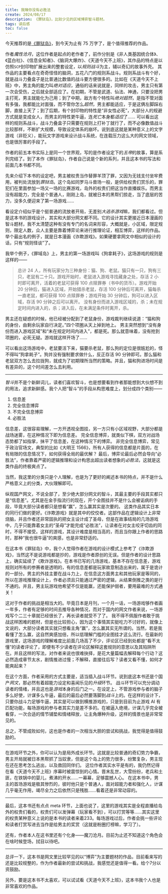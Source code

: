 ```yaml
---
title: 我赌你没有必胜法
create: 2024/08/17
description: 《罪狱岛》，比较少见的区域博弈智斗题材。
tags: 读后感
toc: false
---
```


今天推荐的是[《罪狱岛》](https://www.qidian.com/book/1040063786/)，到今天为止有 75 万字了，是个值得推荐的作品。

作者*魔性沧月*，这位作者是起点的老作者了，前作分别是《非人类基因统合体》、《蓝白社》、《信息全知者》、《脑洞大爆炸》、《天道今天不上班》，其作品的特点是以仿照`SCP`封印物扩展出来的整套设定，以*规则战斗*为主，辅以奇幻的故事外壳。
其作品的主要看点在奇奇怪怪的脑洞，五花八门的规则系战斗。规则系战斗有个好，就是战斗力叠盒子是比普通比数值的战斗要方便很多的。比如在《天道今天不上班》中，男主角的能力叫*绝对适应*，通俗的话来说就是，同样的攻击，男主只有第一次会受伤，之后就全部适应了。在初期，不管是武道、仙法、神通，只要没把男主打死，男主就能化为己用；到了中期，敌方有个特性叫*绝对超然*，是指不管对面有多强，我都能比对面强，而不管你怎么*超然*，男主都能适应，于是这俩左脚踩右脚，直接上天了；到了后期，有个封印物的特性是“非女性必死”，大部分人的规避方式就是变成女人，而男主的特性更牛逼，连*死亡*本身都*适应*了……
可以看出这样的规则系战斗，战斗力叠盒子只需要在规则上打补丁就行了，而不必像数值战斗比较那样，不断扩大规模，导致设定体系的崩坏。说到底这就是某种意义上的文字游戏（非贬义），能玩文字游戏来设计战斗系统，在连载压力这么大的网文领域，也是很厉害的手段了。

作者的前五本书实际上是同一个世界观，写的是作者设定下的*五帝*的故事，算是系列完结了。到了本作《罪狱岛》，作者自己说是个新的系列，并且这本书的写法和前面几本书都不同。

先来介绍下本书的设定吧，男主被权贵当作替罪羊顶了罪，又因为无钱支付坐牢费用，被判处流放到*罪狱岛*。这个岛如同罗马斗兽场一般，是供给权贵们赏乐的，罪犯们在里面参加一场又一场的比赛游戏，岛外的权贵们把这当作直播娱乐。而男主没有超能力，完全是个普通人，刚刚上岛，就被日本的黑帮们掠走，当了底层的苦力，没多久便迎来了第一场游戏……

看设定介绍似乎是个挺普通的流放者开局，无差别*大逃杀游戏*嘛，我们都看过。但是这本书的游戏设计，其实和大部分网文都不同。它的设计其实更接近日本漫画的智斗题材，我不太清楚这种有没有专门的名词来形容，大概就是，小区域，限定规则，限定人数，众人主要是靠着博弈论来进行推理论证，相互博弈，这样的作品。举个最出名的例子，就是日本漫画《诈欺游戏》。如果硬要拿网文中相似的设计的话，只有“规则怪谈”了。

我举个例子，《罪域岛》上，男主的第一场游戏叫《狗拿耗子》，这场游戏的规则是这样的——

> 总计 24 人，所有玩家分为三种身份：猫、狗、老鼠。猫只有一只，狗有三只，老鼠有二十只。游戏开始时，老鼠进入游戏寻找藏身之处，存活 2 小时即可离开，活着的老鼠可获得 100 点赎罪券（书中的货币）。游戏开始 20 分钟后，猫进入区域，开始猎杀老鼠，存活 100 分钟后可离开，猫每杀一直老鼠，都可获得 100 点赎罪券；游戏开始 30 分钟后，狗可以进入区域，存活 90 分钟之后可以离开。
> 没有身份而进入游戏区域的，杀；未在规定时间内进入的，杀；进入后，在未满足条件时离开，杀。

男主还在疑惑的时候，他已经被分配到了老鼠身份，游戏裁判继续说道：“猫和狗的身份，由剩余玩家自行决定。”四个项圈从天上掉到地上。
男主突然想到“没有身份而进入游戏区域”和“未在规定时间内进入”，都是死。那么就意味着，没有抢到项圈的，必死无疑。游戏就这样开场了……

可以看出这场游戏中，老鼠要活下来，猫要杀老鼠，那么狗的定位是很尴尬的，怪不得叫“狗拿耗子”。狗并没有强制要求做什么，反正存活 90 分钟即可。那么猫和老鼠双方怎么去拉拢狗，就成为了初期理所当然的策略。并且，猫和狗进场时间是有差异的，这个时间差怎么去利用。

---

*智斗*并不是个新鲜词儿，读者们喜欢智斗，也是想要看到作者那能想到大伙想不到的用法，追求新鲜感。我个人把“智斗”的手段从构思难度上，划分成四个类别——

1. 信息差
2. 完全信息博弈
3. 不完全信息博弈
4. 必胜法

信息差，这很容易理解，一方开透视全图挂，另一方只有小区域视野，大部分都是战场迷雾，在这种情况下即为信息差。
完全信息博弈，就类似下棋，双方对战场态势都了如指掌，抹平了信息差，在这种情况下的博弈。
非完全信息博弈，常见于政治官场文，典型的比如《大明王 1566》，所有人获得的信息都是片面的，在有局限的信息情况下，如何获得全局的最优解？
最后，博弈论最后必然会导向“必胜法”，作者靠着严密的逻辑推理和设计构思出超出读者想象的*必胜法*，这就是这类作品的终极爽点了。

当然，我这里的分类只是个人理解，也是为了更好的阐述本书的特点，并不是什么严格意义上的分类，大伙理解即可。

纵观国产网文，不说全部了，至少绝大部分网文的智斗，其最主要的手段其实都只是“信息差”。尤其是在金手指流行的现在，开个全图挂并不是什么会被诟病的手段，毕竟大部分读者都只是想看“赢”，怎么赢其实是次要的。
这类作品其实日本的同行们做的更好。《诈欺游戏》就是其中的佼佼者。这部作品在逻辑设计上非常烧脑，并且作者还非常固执的把女主设计成了圣母，但是在故事结局的几场游戏中，几乎只能靠着女主的“圣母”才能完成“必胜法”，让读者在对女主咬牙切齿的同时，不得不接受。这样的游戏，其设计难度是相当高的，而且当你跟上作者的思路时，那种“我也很牛逼”的爽感，也是非常舒适的。

在这本书《罪狱岛》中，我个人觉得作者在游戏的设计模式上参考了《诈欺游戏》，当然这不是说游戏都是抄的，游戏是作者原创的无误。但是作者的设计思路上，确实延续了《欺诈游戏》。在本书已写的几场游戏，基本不存在信息差，游戏规则对所有的参赛者是透明的，有的信息差都是玩家故意制造出来的，属于是诡计的一部分。男主的外挂主要在战斗力上，在信息这方面男主和其他玩家是等同的，所以在游戏推理设计上，作者必须且只能通过严密的逻辑，从结果倒推之类的是行不通的。并且，男主玩游戏他希望不仅是能赢，还能保护弱者，要用最难的方式通关！

这对于作者的挑战是相当大的。毕竟日本是月刊，一个月一话，一场游戏够作者画一年多，作者有足够的时间去推导各种情况，而对于国内的网文作者来说，一场游戏写个二三十章就已经很长了，再长读者就受不了了。
我不得不佩服作者敢于挑战这样困难的题材，但是也比较担心，因为这个事情其实挺吃力不讨好的，就像上文说的，大部分读者其实就只想看主角“赢”，怎么赢其实无所谓的。当然，若是我看懂了怎么赢，这自然爽感加倍，所以低理解门槛的全图挂才这么流行。在最新的游戏里，这场游戏的理解难度比前面几场高了不少，评论区已经到处都是“看不太懂”的读者评论了，即便有不少读者在评论区解释这套规则的意思以及其陷阱所在。并且这样的写法，对作者来说也很难抉择，是花大量篇幅去解释每个行动？这必然造成章节太水，剧情推进过慢；不解释，直接往后写？读者又看不懂，如何才能爽起来？

在这个方面，作者采用的方式主要是，适当插入战斗环节。说到底这本书还是个国产*网文*，那必然有着超能力设定和喜闻乐见的*升级*环节。
战斗环节可以充分调动读者的情绪，并且这也是*游戏*本身的后门之一。在设定上，不管游戏参与者的脑子多么好使，计谋多么牛逼，最后的最后必然要落脚到*战斗*上的。在这样的设计下，只要你战斗力足够牛逼，其实是可以做到横推游戏的，只是到目前为止游戏 AI 有匹配功能，每场游戏的参与者其实力是差不多的。在被逼入绝境，计谋几乎完全被看穿，一次合适的情节铺垫和情绪释放，让主角爆种升级，这样的情景也是非常常见的。

总之，不管成败如何，这也是作者的一次相当大胆的尝试和挑战，我觉得是值得鼓励的。

---

在游戏环节之外，你可以认为是局外成长环节。这就是比较普通的奇幻势力争霸，男主开局就被日本黑帮抓了当奴隶，但是这个岛上的势力很多，纷繁复杂，男主现在还在思考怎么逃出，以及救回同伴们。
这位作者其实水平是有的，我仍然记得在看《天道今天不上班》序幕时被震惊到的心情。晋末乱世，大雪纷纷，老兵和土匪，在铁锅中的婴儿，煮沸的开水……一幕幕，足够震撼人心。
在这本书中，男主的首场游戏是极其惨烈的，彼时他只是个普通人，面对超能力者和强化人，计谋几乎毫无作用，竭尽全力之后依然只是残胜……看着还是非常动容的。

---

最后，这本书还有点点 meta 环节，上面也说了，这里的游戏其实是全程直播给岛外的权贵们看的，权贵们可以发弹幕（玩家看不到），可以打赏等等……其实这里的权贵某种意义上说的是本书的读者来着233。每场游戏过后，作者会挑一些评论和读者打赏写进去当作是给男主的奖赏（这就是粉圈打榜嘛，学习了）。

还有，作者本人在这书里还有个化身——魔刀沧月。目前为止还不知道这个角色会在啥时候登场，拭目以待吧。

---

总评一下，这本书是网文里比较罕见的以“博弈”为主要题材的作品，目前看来写的还是比较规整的，作为作者最新的尝试和挑战，我感觉还是值得一看。给个7分以资鼓励。

另外，要是这本书不太喜欢，可以试试看《天道今天不上班》，这本书我个人也是非常喜欢的作品。
